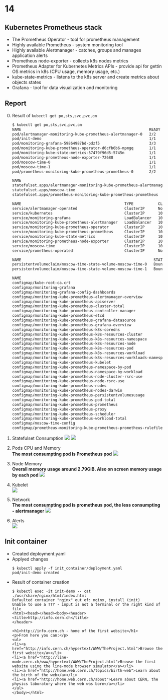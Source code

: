 # 14
## Kubernetes Prometheus stack
- The Prometheus Operator - tool for prometheus management 
- Highly available Prometheus - system monitoring tool
- Highly available Alertmanager - catches, groups and manages application alerts
- Prometheus node-exporter - collects k8s nodes metrics
- Prometheus Adapter for Kubernetes Metrics APIs - provide api for gettin OS metrics in k8s (CPU usage, memory usage, etc.)
- kube-state-metrics - listens to the k8s server and create metrics about objects states
- Grafana - tool for data visualization and monitoring

## Report
0) Result of `kubectl get po,sts,svc,pvc,cm`
    ```bash
    $ kubectl get po,sts,svc,pvc,cm
    NAME                                                         READY   STATUS    RESTARTS       AGE
    pod/alertmanager-monitoring-kube-prometheus-alertmanager-0   2/2     Running   1 (105m ago)   105m
    pod/init-demo                                                1/1     Running   0              2m59s
    pod/monitoring-grafana-59864987bd-pdzf5                      3/3     Running   0              105m
    pod/monitoring-kube-prometheus-operator-d6cfb6b6-mpmgq       1/1     Running   0              105m
    pod/monitoring-kube-state-metrics-57479f96d5-5745n           1/1     Running   0              105m
    pod/monitoring-prometheus-node-exporter-72688                1/1     Running   0              105m
    pod/moscow-time-0                                            1/1     Running   0              104m
    pod/moscow-time-1                                            1/1     Running   0              104m
    pod/prometheus-monitoring-kube-prometheus-prometheus-0       2/2     Running   0              105m

    NAME                                                                    READY   AGE
    statefulset.apps/alertmanager-monitoring-kube-prometheus-alertmanager   1/1     105m
    statefulset.apps/moscow-time                                            2/2     104m
    statefulset.apps/prometheus-monitoring-kube-prometheus-prometheus       1/1     105m

    NAME                                              TYPE           CLUSTER-IP       EXTERNAL-IP   PORT(S)                      AGE
    service/alertmanager-operated                     ClusterIP      None             <none>        9093/TCP,9094/TCP,9094/UDP   105m
    service/kubernetes                                ClusterIP      10.96.0.1        <none>        443/TCP                      138m
    service/monitoring-grafana                        LoadBalancer   10.111.163.77    <pending>     80:30112/TCP                 105m
    service/monitoring-kube-prometheus-alertmanager   LoadBalancer   10.109.7.43      <pending>     9093:32127/TCP               105m
    service/monitoring-kube-prometheus-operator       ClusterIP      10.100.129.169   <none>        443/TCP                      105m
    service/monitoring-kube-prometheus-prometheus     ClusterIP      10.103.243.8     <none>        9090/TCP                     105m
    service/monitoring-kube-state-metrics             ClusterIP      10.96.225.184    <none>        8080/TCP                     105m
    service/monitoring-prometheus-node-exporter       ClusterIP      10.107.229.53    <none>        9100/TCP                     105m
    service/moscow-time                               ClusterIP      10.111.77.97     <none>        5000/TCP                     104m
    service/prometheus-operated                       ClusterIP      None             <none>        9090/TCP                     105m

    NAME                                                           STATUS   VOLUME                                     CAPACITY   ACCESS MODES   STORAGECLASS   AGE
    persistentvolumeclaim/moscow-time-state-volume-moscow-time-0   Bound    pvc-75d1ed0f-1273-4112-a418-55fe6061b0e8   128Mi      RWO            standard       130m
    persistentvolumeclaim/moscow-time-state-volume-moscow-time-1   Bound    pvc-5b567890-9bca-429e-908b-7dd65e0865fb   128Mi      RWO            standard       130m

    NAME                                                                     DATA   AGE
    configmap/kube-root-ca.crt                                               1      138m
    configmap/monitoring-grafana                                             1      105m
    configmap/monitoring-grafana-config-dashboards                           1      105m
    configmap/monitoring-kube-prometheus-alertmanager-overview               1      105m
    configmap/monitoring-kube-prometheus-apiserver                           1      105m
    configmap/monitoring-kube-prometheus-cluster-total                       1      105m
    configmap/monitoring-kube-prometheus-controller-manager                  1      105m
    configmap/monitoring-kube-prometheus-etcd                                1      105m
    configmap/monitoring-kube-prometheus-grafana-datasource                  1      105m
    configmap/monitoring-kube-prometheus-grafana-overview                    1      105m
    configmap/monitoring-kube-prometheus-k8s-coredns                         1      105m
    configmap/monitoring-kube-prometheus-k8s-resources-cluster               1      105m
    configmap/monitoring-kube-prometheus-k8s-resources-namespace             1      105m
    configmap/monitoring-kube-prometheus-k8s-resources-node                  1      105m
    configmap/monitoring-kube-prometheus-k8s-resources-pod                   1      105m
    configmap/monitoring-kube-prometheus-k8s-resources-workload              1      105m
    configmap/monitoring-kube-prometheus-k8s-resources-workloads-namespace   1      105m
    configmap/monitoring-kube-prometheus-kubelet                             1      105m
    configmap/monitoring-kube-prometheus-namespace-by-pod                    1      105m
    configmap/monitoring-kube-prometheus-namespace-by-workload               1      105m
    configmap/monitoring-kube-prometheus-node-cluster-rsrc-use               1      105m
    configmap/monitoring-kube-prometheus-node-rsrc-use                       1      105m
    configmap/monitoring-kube-prometheus-nodes                               1      105m
    configmap/monitoring-kube-prometheus-nodes-darwin                        1      105m
    configmap/monitoring-kube-prometheus-persistentvolumesusage              1      105m
    configmap/monitoring-kube-prometheus-pod-total                           1      105m
    configmap/monitoring-kube-prometheus-prometheus                          1      105m
    configmap/monitoring-kube-prometheus-proxy                               1      105m
    configmap/monitoring-kube-prometheus-scheduler                           1      105m
    configmap/monitoring-kube-prometheus-workload-total                      1      105m
    configmap/moscow-time-config                                             1      104m
    configmap/prometheus-monitoring-kube-prometheus-prometheus-rulefiles-0   29     105m

    ```
1) Statefulset Consumption
![](./screens/14/cpu_workload.png)
![](./screens/14/memory_workload.png)
2) Pods CPU and Memory \
**The most consumpting pod is Prometheus pod**
![](./screens/14/cpu_pods.png)

3) Node Memory \
**Overall memory usage around 2.79GiB. Also on screen memory usage by each pod**
![](./screens/14/node_memory_usage.png)

4) Kubelet \
![](./screens/14/kubelet.png)

5) Network \
**The most consumpting pod is prometheus pod, the less consumpting - alertmanager**
![](./screens/14/network2.png)
6) Alerts \
![](./screens/14/alerts.png)

## Init container
- Created deployment.yaml
- Applyed changes
    ```
    $ kubectl apply -f init_container/deployment.yaml
    pod/init-demo created

    ```
- Result of container creation
    ```
    $ kubectl exec -it init-demo -- cat ./usr/share/nginx/html/index.html
    Defaulted container "nginx" out of: nginx, install (init)
    Unable to use a TTY - input is not a terminal or the right kind of file
    <html><head></head><body><header>
    <title>http://info.cern.ch</title>
    </header>

    <h1>http://info.cern.ch - home of the first website</h1>
    <p>From here you can:</p>
    <ul>
    <li><a href="http://info.cern.ch/hypertext/WWW/TheProject.html">Browse the first website</a></li>
    <li><a href="http://line-mode.cern.ch/www/hypertext/WWW/TheProject.html">Browse the first website using the line-mode browser simulator</a></li>
    <li><a href="http://home.web.cern.ch/topics/birth-web">Learn about the birth of the web</a></li>
    <li><a href="http://home.web.cern.ch/about">Learn about CERN, the physics laboratory where the web was born</a></li>
    </ul>
    </body></html>
    ```